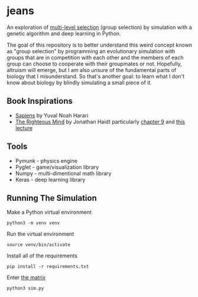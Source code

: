 # jeans
An exploration of [multi-level selection][0] (group selection) by simulation with a genetic algorithm and deep learning in Python.

The goal of this repository is to better understand this weird concept known as "group selection" by programming an evolutionary simulation with groups that are in competition with each other and the members of each group can choose to cooperate with their groupmates or not. Hopefully, altruism will emerge, but I am also unsure of the fundamental parts of biology that I misunderstand. So that's another goal: to learn what I don't know about biology by blindly simulating a small piece of it. 

## Book Inspirations
* [Sapiens][1] by Yuval Noah Harari
* [The Righteous Mind][2] by Jonathan Haidt particularly [chapter 9][3] and [this lecture][4]

## Tools
* Pymunk - physics engine
* Pyglet - game/visualization library
* Numpy - multi-dimentional math library
* Keras - deep learning library

## Running The Simulation
Make a Python virtual environment
```
python3 -m venv venv
```
Run the virtual environment
```
source venv/bin/activate
```
Install all of the requirements
```
pip install -r requirements.txt
```
Enter [the matrix][5]
```
python3 sim.py
```

[0]: https://en.wikipedia.org/wiki/Group_selection#Multilevel_selection_theory
[1]: https://en.wikipedia.org/wiki/Sapiens:_A_Brief_History_of_Humankind
[2]: https://en.wikipedia.org/wiki/The_Righteous_Mind
[3]: https://www.righteousmind.com/wp-content/uploads/2012/08/RighteousMind.Chapter-9.pdf
[4]: https://youtu.be/NQ192d4c4S0
[5]: https://en.wikipedia.org/wiki/The_Matrix
